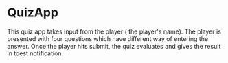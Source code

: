 # QuizApp
This quiz app takes input from the player ( the player's name). 
The player is presented with four questions which have different way of entering the answer. 
Once the player hits submit, the quiz evaluates and gives the result in toest notification.
